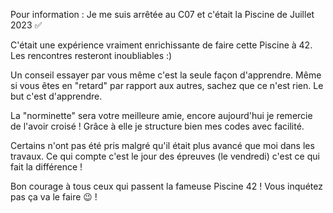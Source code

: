 Pour information : Je me suis arrêtée au C07 et c'était la Piscine de Juillet 2023 ✅

C'était une expérience vraiment enrichissante de faire cette Piscine à 42. 
Les rencontres resteront inoubliables :)

Un conseil essayer par vous même c'est la seule façon d'apprendre.
Même si vous êtes en "retard" par rapport aux autres, sachez que ce n'est rien. 
Le but c'est d'apprendre.

La "norminette" sera votre meilleure amie, encore aujourd'hui je remercie de l'avoir croisé !
Grâce à elle je structure bien mes codes avec facilité. 

Certains n'ont pas été pris malgré qu'il était plus avancé que moi dans les travaux.
Ce qui compte c'est le jour des épreuves (le vendredi) c'est ce qui fait la différence !

Bon courage à tous ceux qui passent la fameuse Piscine 42 ! Vous inquétez pas ça va le faire 😉 !
